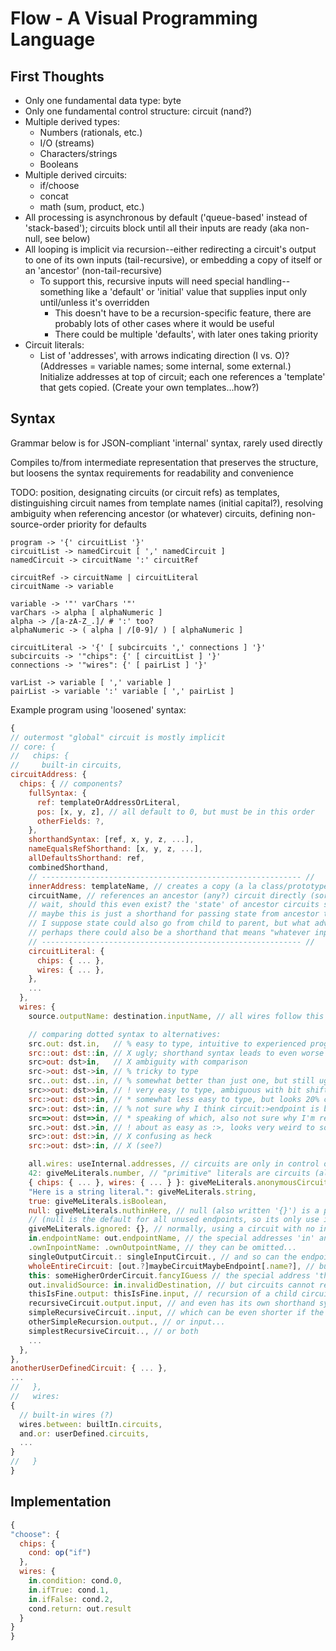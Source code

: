 # Flow - A Visual Programming Language

## First Thoughts

- Only one fundamental data type: byte
- Only one fundamental control structure: circuit (nand?)
- Multiple derived types:
  - Numbers (rationals, etc.)
  - I/O (streams)
  - Characters/strings
  - Booleans
- Multiple derived circuits:
  - if/choose
  - concat
  - math (sum, product, etc.)
- All processing is asynchronous by default ('queue-based' instead of 'stack-based'); circuits block until all their inputs are ready (aka non-null, see below)
- All looping is implicit via recursion--either redirecting a circuit's output to one of its own inputs (tail-recursive), or embedding a copy of itself or an 'ancestor' (non-tail-recursive)
  - To support this, recursive inputs will need special handling--something like a 'default' or 'initial' value that supplies input only until/unless it's overridden
    - This doesn't have to be a recursion-specific feature, there are probably lots of other cases where it would be useful
    - There could be multiple 'defaults', with later ones taking priority
- Circuit literals:
  - List of 'addresses', with arrows indicating direction (I vs. O)? (Addresses = variable names; some internal, some external.) Initialize addresses at top of circuit; each one references a 'template' that gets copied. (Create your own templates...how?)

## Syntax

Grammar below is for JSON-compliant 'internal' syntax, rarely used directly

Compiles to/from intermediate representation that preserves the structure,
but loosens the syntax requirements for readability and convenience

TODO: position, designating circuits (or circuit refs) as templates, distinguishing circuit names from template names (initial capital?), resolving ambiguity when referencing ancestor (or whatever) circuits, defining non-source-order priority for defaults

```text
program -> '{' circuitList '}'
circuitList -> namedCircuit [ ',' namedCircuit ]
namedCircuit -> circuitName ':' circuitRef

circuitRef -> circuitName | circuitLiteral
circuitName -> variable

variable -> '"' varChars '"'
varChars -> alpha [ alphaNumeric ]
alpha -> /[a-zA-Z_.]/ # ':' too?
alphaNumeric -> ( alpha | /[0-9]/ ) [ alphaNumeric ]

circuitLiteral -> '{' [ subcircuits ',' connections ] '}'
subcircuits -> '"chips": {' [ circuitList ] '}'
connections -> '"wires": {' [ pairList ] '}'

varList -> variable [ ',' variable ]
pairList -> variable ':' variable [ ',' pairList ]
```

Example program using 'loosened' syntax:

```javascript
{
// outermost "global" circuit is mostly implicit
// core: {
//   chips: {
//     built-in circuits,
circuitAddress: {
  chips: { // components?
    fullSyntax: {
      ref: templateOrAddressOrLiteral,
      pos: [x, y, z], // all default to 0, but must be in this order
      otherFields: ?,
    },
    shorthandSyntax: [ref, x, y, z, ...],
    nameEqualsRefShorthand: [x, y, z, ...],
    allDefaultsShorthand: ref,
    combinedShorthand,
    // ---------------------------------------------------------- //
    innerAddress: templateName, // creates a copy (a la class/prototype)
    circuitName, // references an ancestor (any?) circuit directly (sort of like an import; implies possible recursion)
    // wait, should this even exist? the 'state' of ancestor circuits should be unmodifiable, since they've already run (and if you need that state, you should simply pass it to the child circuit as input), and if you do change the state, it's now a copy and not a 'direct' reference
    // maybe this is just a shorthand for passing state from ancestor to child, without having to create a bunch of intermediary endpoints?
    // I suppose state could also go from child to parent, but what advantage would that have over a template?
    // perhaps there could also be a shorthand that means "whatever input such-and-such circuit got the last time it ran, give so-and-so circuit that same input as defaults"?
    // ---------------------------------------------------------- //
    circuitLiteral: {
      chips: { ... },
      wires: { ... },
    },
    ...
  },
  wires: {
    source.outputName: destination.inputName, // all wires follow this general form

    // comparing dotted syntax to alternatives:
    src.out: dst.in,   // % easy to type, intuitive to experienced programmers, but the shorthands are difficult to read at a glance; might be better for disambiguating ancrefs
    src::out: dst::in, // X ugly; shorthand syntax leads to even worse ugliness (`src::: ::in`, `::out: ::in`, `crt::::`, etc.)
    src>out: dst>in,   // X ambiguity with comparison
    src->out: dst->in, // % tricky to type
    src..out: dst..in, // % somewhat better than just one, but still ugly
    src>>out: dst>>in, // ! very easy to type, ambiguous with bit shift operator (but that will be moot if there are none), recursive shorthand looks a bit ugly (crt>>>>in, crt>>out>>, crt>>>>)
    src:>out: dst:>in, // * somewhat less easy to type, but looks 20% cooler, esp. for recursive shorthand (crt:>:>in, crt:>out:>, crt:>:>) (src:>:>: :>in)
    src>:out: dst>:in, // % not sure why I think circuit:>endpoint is better than circuit>:endpoint, but I do (maybe 'cause it looks more like an arrow?)
    src=>out: dst=>in, // * speaking of which, also not sure why I'm resisting the obvious. Just to be different? Tricky to type, but not for *me*, and it clearly hasn't hurt other languages.
    src.>out: dst.>in, // ! about as easy as :>, looks very weird to someone used to traditional operators, possible ambiguity with comparison
    src>:out: dst:>in, // X confusing as heck
    src:>out: dst>:in, // X (see?)

    all.wires: useInternal.addresses, // circuits are only in control of wires inside themselves, not to other circuits
    42: giveMeLiterals.number, // "primitive" literals are circuits (all singletons, at least in theory) that output themselves and have no inupts...
    { chips: { ... }, wires: { ... } }: giveMeLiterals.anonymousCircuit // although non-primitives can also output themselves!
    "Here is a string literal.": giveMeLiterals.string,
    true: giveMeLiterals.isBoolean,
    null: giveMeLiterals.nuthinHere, // null (also written '{}') is a primitive representing the empty circuit: it has no endpoints, so its only output is itself
    // (null is the default for all unused endpoints, so its only use in wires is for explicitly overriding another source/destination)
    giveMeLiterals.ignored: {}, // normally, using a circuit with no in-points as a destination is an error, but null is an exception (it ignores all input)
    in.endpointName: out.endpointName, // the special addresses 'in' and 'out' define (and reference) the circuit's own endpoints
    .ownInpointName: .ownOutpointName, // they can be omitted...
    singleOutputCircuit.: singleInputCircuit., // and so can the endpoints of circuits with only one input/output...
    wholeEntireCircuit: [out.?]maybeCircuitMaybeEndpoint[.name?], // but the separator is not optional (as a source, it takes the entire circuit as input; as a destination, it may be ambiguous)
    this: someHigherOrderCircuit.fancyIGuess // the special address 'this' can be used to pass the circuit itself to an endpoint...
    out.invalidSource: in.invalidDestination, // but circuits cannot recurse on themselves explicitly (that would be defining wires outside the circuit)
    thisIsFine.output: thisIsFine.input, // recursion of a child circuit is allowed, of course...
    recursiveCircuit.output.input, // and even has its own shorthand syntax...
    simpleRecursiveCircuit..input, // which can be even shorter if the circuit only has one output...
    otherSimpleRecursion.output., // or input...
    simplestRecursiveCircuit.., // or both
    ...
  },
},
anotherUserDefinedCircuit: { ... },
...
//   },
//   wires:
{
  // built-in wires (?)
  wires.between: builtIn.circuits,
  and.or: userDefined.circuits,
  ...
}
//   }
}
```

## Implementation

```javascript
{
"choose": {
  chips: {
    cond: op("if")
  },
  wires: {
    in.condition: cond.0,
    in.ifTrue: cond.1,
    in.ifFalse: cond.2,
    cond.return: out.result
  }
}
}
```
